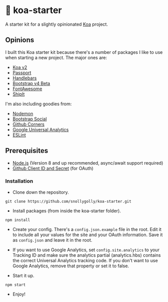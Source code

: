 # :koala: koa-starter
A starter kit for a slightly opinionated [Koa](http://koajs.com/) project.

## Opinions
I built this Koa starter kit because there's a number of packages I like to use when starting a new project.  The major ones are:

* [Koa v2](http://koajs.com/)
* [Passport](http://passportjs.org/)
* [Handlebars](http://handlebarsjs.com/)
* [Bootstrap v4 Beta](http://getbootstrap.com/)
* [FontAwesome](https://fortawesome.github.io/Font-Awesome/)
* [ShipIt](https://github.com/shipitjs/shipit)

I'm also including goodies from:

* [Nodemon](https://github.com/remy/nodemon)
* [Bootstrap Social](http://lipis.github.io/bootstrap-social/)
* [Github Corners](https://github.com/tholman/github-corners)
* [Google Universal Analytics](https://www.google.com/analytics/)
* [ESLint](http://eslint.org/)

## Prerequisites
* [Node.js](https://nodejs.org/en/) (Version 8 and up recommended, async/await support required)
* [Github Client ID and Secret](https://github.com/settings/developers) (for OAuth)

### Installation

* Clone down the repository.
```
git clone https://github.com/snollygolly/koa-starter.git
```

* Install packages (from inside the koa-starter folder).
```
npm install
```

* Create your config.  There's a `config.json.example` file in the root.  Edit it to include all your values for the site and your OAuth information.  Save it as `config.json` and leave it in the root.

* If you want to use Google Analytics, set `config.site.analytics` to your Tracking ID and make sure the analytics partial (analytics.hbs) contains the correct Universal Analytics tracking code.  If you don't want to use Google Analytics, remove that property or set it to false.

* Start it up.
```
npm start
```

* Enjoy!
